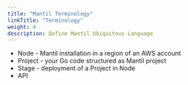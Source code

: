 ```yaml
---
title: "Mantil Terminology"
linkTitle: "Terminology"
weight: 4
description: Define Mantil Ubiquitous Language
---
```



- Node - Mantil installation in a region of an AWS account
- Project - your Go code structured as Mantil project
- Stage - deployment of a Project in Node
- API


